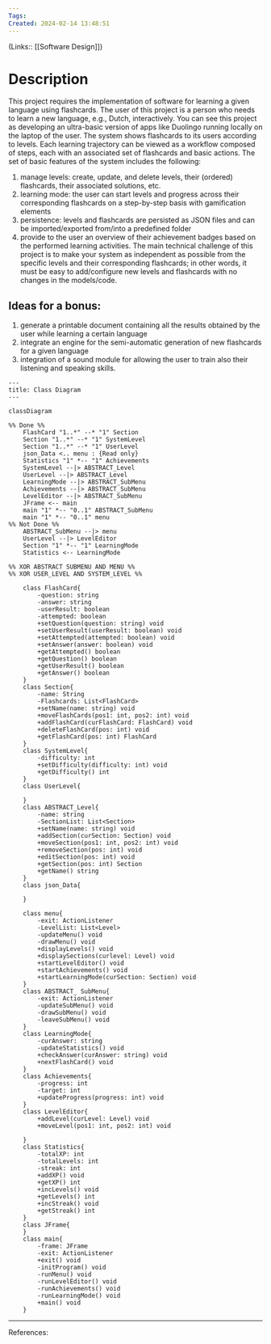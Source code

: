 ```yaml
---
Tags: 
Created: 2024-02-14 13:48:51
---
```

(Links:: [[Software Design]])
# Description
This project requires the implementation of software for learning a given language using flashcards. The user of this project is a person who needs to learn a new language, e.g., Dutch, interactively. You can see this project as developing an ultra-basic version of apps like Duolingo running locally on the laptop of the user. The system shows flashcards to its users according to levels. Each learning trajectory can be viewed as a workflow composed of steps, each with an associated set of flashcards and basic actions. The set of basic features of the system includes the following: 
1. manage levels: create, update, and delete levels, their (ordered) flashcards, their associated solutions, etc.
2. learning mode: the user can start levels and progress across their corresponding flashcards on a step-by-step basis with gamification elements
3. persistence: levels and flashcards are persisted as JSON files and can be imported/exported from/into a predefined folder
4. provide to the user an overview of their achievement badges based on the performed learning activities. The main technical challenge of this project is to make your system as independent as possible from the specific levels and their corresponding flashcards; in other words, it must be easy to add/configure new levels and flashcards with no changes in the models/code. 

## Ideas for a bonus: 
1. generate a printable document containing all the results obtained by the user while learning a certain language
2. integrate an engine for the semi-automatic generation of new flashcards for a given language
3. integration of a sound module for allowing the user to train also their listening and speaking skills.

```mermaid
---
title: Class Diagram
---

classDiagram

%% Done %%
    FlashCard "1..*" --* "1" Section
    Section "1..*" --* "1" SystemLevel
    Section "1..*" --* "1" UserLevel
    json_Data <.. menu : {Read only}
    Statistics "1" *-- "1" Achievements
    SystemLevel --|> ABSTRACT_Level
    UserLevel --|> ABSTRACT_Level
    LearningMode --|> ABSTRACT_SubMenu
    Achievements --|> ABSTRACT_SubMenu
    LevelEditor --|> ABSTRACT_SubMenu
    JFrame <-- main
    main "1" *-- "0..1" ABSTRACT_SubMenu
    main "1" *-- "0..1" menu
%% Not Done %%
    ABSTRACT_SubMenu --|> menu
    UserLevel --|> LevelEditor
    Section "1" *-- "1" LearningMode
    Statistics <-- LearningMode

%% XOR ABSTRACT SUBMENU AND MENU %%
%% XOR USER_LEVEL AND SYSTEM_LEVEL %%

    class FlashCard{
        -question: string
        -answer: string
        -userResult: boolean
        -attempted: boolean
        +setQuestion(question: string) void
        +setUserResult(userResult: boolean) void
        +setAttempted(attempted: boolean) void
        +setAnswer(answer: boolean) void
        +getAttempted() boolean
        +getQuestion() boolean
        +getUserResult() boolean
        +getAnswer() boolean
    }
    class Section{
        -name: String
        -Flashcards: List<FlashCard>
        +setName(name: string) void
        +moveFlashCards(pos1: int, pos2: int) void
        +addFlashCard(curFlashCard: FlashCard) void
        +deleteFlashCard(pos: int) void
        +getFlashCard(pos: int) FlashCard
    }
    class SystemLevel{
        -difficulty: int
        +setDifficulty(difficulty: int) void
        +getDifficulty() int
    }
    class UserLevel{
        
    }
    class ABSTRACT_Level{
        -name: string
        -SectionList: List<Section>
        +setName(name: string) void
        +addSection(curSection: Section) void
        +moveSection(pos1: int, pos2: int) void
        +removeSection(pos: int) void
        +editSection(pos: int) void
        +getSection(pos: int) Section
        +getName() string
    }
    class json_Data{

    }

    class menu{
        -exit: ActionListener
        -LevelList: List<Level>
        -updateMenu() void
        -drawMenu() void
        +displayLevels() void
        +displaySections(curlevel: Level) void
        +startLevelEditor() void
        +startAchievements() void
        +startLearningMode(curSection: Section) void
    }
    class ABSTRACT_ SubMenu{
        -exit: ActionListener
        -updateSubMenu() void
        -drawSubMenu() void
        -leaveSubMenu() void
    }
    class LearningMode{
        -curAnswer: string
        -updateStatistics() void
        +checkAnswer(curAnswer: string) void
        +nextFlashCard() void
    }
    class Achievements{
		-progress: int
		-target: int
		+updateProgress(progress: int) void
    }
    class LevelEditor{
        +addLevel(curLevel: Level) void
        +moveLevel(pos1: int, pos2: int) void

    }
    class Statistics{
        -totalXP: int
        -totalLevels: int
        -streak: int
        +addXP() void
        +getXP() int
        +incLevels() void
        +getLevels() int
        +incStreak() void
        +getStreak() int
    }
    class JFrame{
    }
    class main{
	    -frame: JFrame
	    -exit: ActionListener
	    +exit() void
		-initProgram() void
		-runMenu() void
		-runLevelEditor() void
		-runAchievements() void
		-runLearningMode() void
		+main() void
    }
```

---
References: